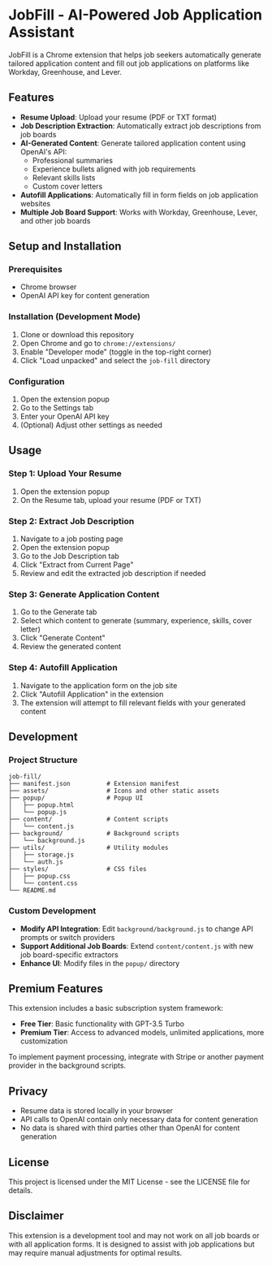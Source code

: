 # JobFill - AI-Powered Job Application Assistant

JobFill is a Chrome extension that helps job seekers automatically generate tailored application content and fill out job applications on platforms like Workday, Greenhouse, and Lever.

## Features

- **Resume Upload**: Upload your resume (PDF or TXT format)
- **Job Description Extraction**: Automatically extract job descriptions from job boards
- **AI-Generated Content**: Generate tailored application content using OpenAI's API:
  - Professional summaries
  - Experience bullets aligned with job requirements
  - Relevant skills lists
  - Custom cover letters
- **Autofill Applications**: Automatically fill in form fields on job application websites
- **Multiple Job Board Support**: Works with Workday, Greenhouse, Lever, and other job boards

## Setup and Installation

### Prerequisites

- Chrome browser
- OpenAI API key for content generation

### Installation (Development Mode)

1. Clone or download this repository
2. Open Chrome and go to `chrome://extensions/`
3. Enable "Developer mode" (toggle in the top-right corner)
4. Click "Load unpacked" and select the `job-fill` directory

### Configuration

1. Open the extension popup
2. Go to the Settings tab
3. Enter your OpenAI API key
4. (Optional) Adjust other settings as needed

## Usage

### Step 1: Upload Your Resume

1. Open the extension popup
2. On the Resume tab, upload your resume (PDF or TXT)

### Step 2: Extract Job Description

1. Navigate to a job posting page
2. Open the extension popup
3. Go to the Job Description tab
4. Click "Extract from Current Page"
5. Review and edit the extracted job description if needed

### Step 3: Generate Application Content

1. Go to the Generate tab
2. Select which content to generate (summary, experience, skills, cover letter)
3. Click "Generate Content"
4. Review the generated content

### Step 4: Autofill Application

1. Navigate to the application form on the job site
2. Click "Autofill Application" in the extension
3. The extension will attempt to fill relevant fields with your generated content

## Development

### Project Structure

```
job-fill/
├── manifest.json          # Extension manifest
├── assets/                # Icons and other static assets
├── popup/                 # Popup UI
│   ├── popup.html
│   └── popup.js
├── content/               # Content scripts
│   └── content.js
├── background/            # Background scripts
│   └── background.js
├── utils/                 # Utility modules
│   ├── storage.js
│   └── auth.js
├── styles/                # CSS files
│   ├── popup.css
│   └── content.css
└── README.md
```

### Custom Development

- **Modify API Integration**: Edit `background/background.js` to change API prompts or switch providers
- **Support Additional Job Boards**: Extend `content/content.js` with new job board-specific extractors
- **Enhance UI**: Modify files in the `popup/` directory

## Premium Features

This extension includes a basic subscription system framework:

- **Free Tier**: Basic functionality with GPT-3.5 Turbo
- **Premium Tier**: Access to advanced models, unlimited applications, more customization

To implement payment processing, integrate with Stripe or another payment provider in the background scripts.

## Privacy

- Resume data is stored locally in your browser
- API calls to OpenAI contain only necessary data for content generation
- No data is shared with third parties other than OpenAI for content generation

## License

This project is licensed under the MIT License - see the LICENSE file for details.

## Disclaimer

This extension is a development tool and may not work on all job boards or with all application forms. It is designed to assist with job applications but may require manual adjustments for optimal results. 